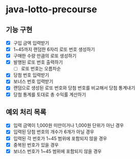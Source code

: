 # java-lotto-precourse
## 기능 구현
- [x] 구입 금액 입력받기
- [x] 1~45까지 랜덤한 6자리 로또 번호 생성하기
- [x] 구매한 수량 만큼의 로또 생성하기
- [x] 발행된 로또 번호 출력하기
    - [ ] 로또 번호는 오름차순
- [x] 당첨 번호 입력받기
- [x] 보너스 번호 입력받기
- [x] 랜덤으로 생성된 로또 번호와 당첨 번호를 비교해서 당첨 통계내기
- [x] 당첨 통계를 토대로 총 수익률 계산하기

## 예외 처리 목록
- [x] 입력 금액이 1,000원 미만이거나 1,000원 단위가 아닌 경우
- [x] 입력된 당첨 번호의 개수가 6개가 아닐 경우
- [x] 입력된 각 번호가 1~45 범위에 포함되지 않을 경우
- [x] 중복된 번호가 있을 경우
- [x] 보너스 번호가 1~45 범위에 포함되지 않을 경우